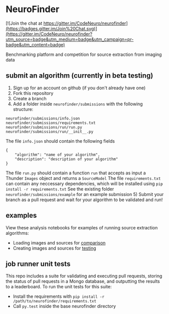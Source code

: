 # NeuroFinder

[![Join the chat at https://gitter.im/CodeNeuro/neurofinder](https://badges.gitter.im/Join%20Chat.svg)](https://gitter.im/CodeNeuro/neurofinder?utm_source=badge&utm_medium=badge&utm_campaign=pr-badge&utm_content=badge)

Benchmarking platform and competition for source extraction from imaging data

## submit an algorithm (currently in beta testing)
1) Sign up for an account on github (if you don't already have one)
2) Fork this repository
3) Create a branch
4) Add a folder inside `neurofinder/submissions` with the following structure:
```
neurofinder/submissions/info.json
neurofinder/submissions/requirements.txt
neurofinder/submissions/run/run.py
neurofinder/submissions/run/__init__.py
```
The file `info.json` should contain the following fields
```
{
    "algorithm": "name of your algorithm",
    "description": "description of your algorithm"
}
```
The file `run.py` should contain a function `run` that accepts as input a Thunder `Images` object and returns a `SourceModel`
The file `requirements.txt` can contain any neccessary dependencies, which will be installed using `pip install -r requirements.txt`
See the existing folder `neurofinder/submissions/example` for an example submission
5) Submit your branch as a pull request and wait for your algorithm to be validated and run!

## examples
View these analysis notebooks for examples of running source extraction algorithms:
- Loading images and sources for [comparison](http://nbviewer.ipython.org/github/codeneuro/neurofinder/blob/master/notebooks/creating-images-and-sources.ipynb)
- Creating images and sources for [testing](http://nbviewer.ipython.org/github/codeneuro/neurofinder/blob/master/notebooks/loading-images-and-sources.ipynb)

## job runner unit tests
This repo includes a suite for validating and executing pull requests, storing the status of pull requests in a Mongo database, and outputting the results to a leaderboard. To run the unit tests for this suite:
- Install the requirements with `pip install -r /path/to/neurofinder/requirements.txt`
- Call `py.test` inside the base neurofinder directory

